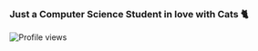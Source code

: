 ### Just a Computer Science Student in love with Cats 🐈

![Profile views](https://gpvc.arturio.dev/Dgloor)
